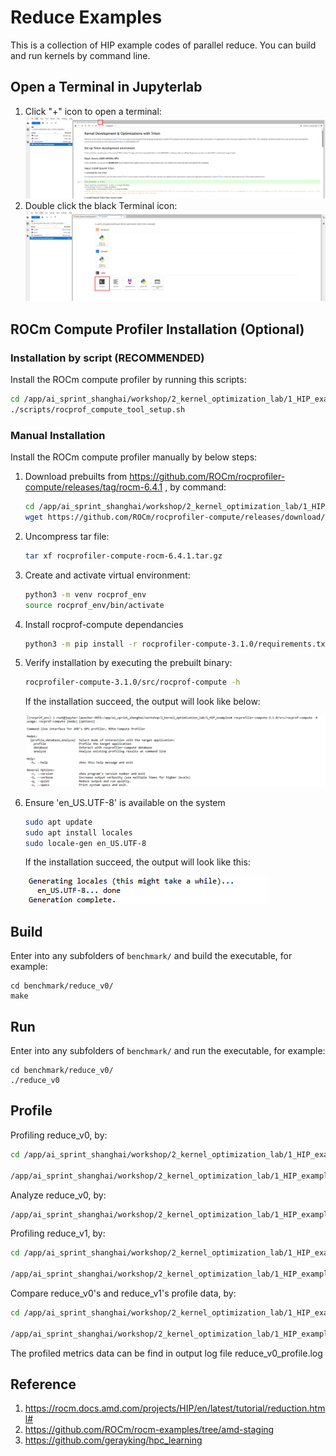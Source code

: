 # Reduce Examples

This is a collection of HIP example codes of parallel reduce. You can build and run kernels by command line.

## Open a Terminal in Jupyterlab
1. Click "+" icon to open a terminal:
   ![OPEN_TERMINAL_IN_NB_0](./assets/activate_terminal_in_nb_0.png)
2. Double click the black Terminal icon:
   ![OPEN_TERMINAL_IN_NB_1](./assets/activate_terminal_in_nb_1.png)



## ROCm Compute Profiler Installation (Optional)

### Installation by script (RECOMMENDED)
Install the ROCm compute profiler by running this scripts:
```bash
cd /app/ai_sprint_shanghai/workshop/2_kernel_optimization_lab/1_HIP_examples/
./scripts/rocprof_compute_tool_setup.sh
```

### Manual Installation
Install the ROCm compute profiler manually by below steps:

1. Download prebuilts from https://github.com/ROCm/rocprofiler-compute/releases/tag/rocm-6.4.1 , by command:
    ```bash
    cd /app/ai_sprint_shanghai/workshop/2_kernel_optimization_lab/1_HIP_examples
    wget https://github.com/ROCm/rocprofiler-compute/releases/download/rocm-6.4.1/rocprofiler-compute-rocm-6.4.1.tar.gz
    ```
2. Uncompress tar file:
    ```bash
    tar xf rocprofiler-compute-rocm-6.4.1.tar.gz
    ```
3. Create and activate virtual environment:
    ```bash
    python3 -m venv rocprof_env
    source rocprof_env/bin/activate
    ```
4. Install rocprof-compute dependancies
    ```bash
    python3 -m pip install -r rocprofiler-compute-3.1.0/requirements.txt
    ```
5. Verify installation by executing the prebuilt binary:
    ```bash
    rocprofiler-compute-3.1.0/src/rocprof-compute -h
    ```
    If the installation succeed, the output will look like below:

    ![INSTALLATION_VERIFY](./assets/rocprof_install_verify.png)

6. Ensure 'en_US.UTF-8' is available on the system
   ```bash
   sudo apt update
   sudo apt install locales
   sudo locale-gen en_US.UTF-8
   ```
   If the installation succeed, the output will look like this:

   ![LOCALE_INSTALLATION_VERIFY](./assets/locale_install_verify.png)

## Build
Enter into any subfolders of `benchmark/` and build the executable, for example:

```console
cd benchmark/reduce_v0/
make
```

## Run
Enter into any subfolders of `benchmark/` and run the executable, for example:

```console
cd benchmark/reduce_v0/
./reduce_v0
```

## Profile

Profiling reduce_v0, by:
```bash
cd /app/ai_sprint_shanghai/workshop/2_kernel_optimization_lab/1_HIP_examples/benchmark/

/app/ai_sprint_shanghai/workshop/2_kernel_optimization_lab/1_HIP_examples/rocprofiler-compute-3.1.0/src/rocprof-compute profile -n reduce_v0_data -- ./reduce_v0/reduce_v0
```

Analyze reduce_v0, by:
```bash
/app/ai_sprint_shanghai/workshop/2_kernel_optimization_lab/1_HIP_examples/rocprofiler-compute-3.1.0/src/rocprof-compute analyze -p workloads/reduce_v0_data/MI300/ -o reduce_v0_profile.log
```

Profiling reduce_v1, by:
```bash
cd /app/ai_sprint_shanghai/workshop/2_kernel_optimization_lab/1_HIP_examples/benchmark/

/app/ai_sprint_shanghai/workshop/2_kernel_optimization_lab/1_HIP_examples/rocprofiler-compute-3.1.0/src/rocprof-compute profile -n reduce_v1_data -- ./reduce_v1/reduce_v1
```

Compare reduce_v0's and reduce_v1's profile data, by:
```bash
cd /app/ai_sprint_shanghai/workshop/2_kernel_optimization_lab/1_HIP_examples/benchmark/

/app/ai_sprint_shanghai/workshop/2_kernel_optimization_lab/1_HIP_examples/rocprofiler-compute-3.1.0/src/rocprof-compute analyze -p workloads/reduce_v0_data/MI300/ -p workloads/reduce_v1_data/MI300/ | tee reduce_v0_v1_compare.log
```

The profiled metrics data can be find in output log file reduce_v0_profile.log

## Reference
1. https://rocm.docs.amd.com/projects/HIP/en/latest/tutorial/reduction.html#
2. https://github.com/ROCm/rocm-examples/tree/amd-staging
3. https://github.com/gerayking/hpc_learning